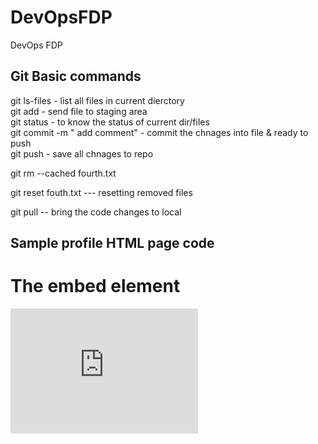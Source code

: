 # DevOpsFDP
DevOps FDP

Git Basic commands 
----------------

git ls-files - list all files in current dierctory  <br>
git add <list of file name > - send file to staging area <br>
git status - to know the status of current dir/files <br>
git commit -m " add comment" - commit the chnages into file & ready to push <br>
git push - save all chnages to repo <br>


git rm --cached fourth.txt

git reset fouth.txt --- resetting removed files 

git pull -- bring the code changes to local 


Sample profile HTML page code
----------------------------------


<!DOCTYPE html>
<html>
<body>

<h1>The embed element</h1>

<embed src="https://github.com/mkarun1122/DevOpsFDP/blob/main/profileArun.html" type="text/plain" width="300" height="200">

</body>
</html>